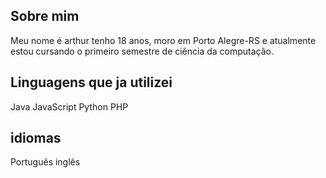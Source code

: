 ## Sobre mim
Meu nome é arthur tenho 18 anos,  moro em Porto Alegre-RS e atualmente estou cursando o primeiro semestre de ciência da computação.
## Linguagens que ja utilizei 
Java 
JavaScript
Python
PHP

## idiomas 
Português 
inglês 

